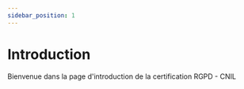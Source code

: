 ```yaml
---
sidebar_position: 1
---
```


# Introduction

Bienvenue dans la page d'introduction de la certification RGPD - CNIL